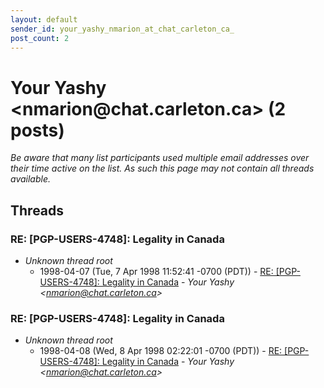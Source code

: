 ```yaml
---
layout: default
sender_id: your_yashy_nmarion_at_chat_carleton_ca_
post_count: 2
---
```


# Your Yashy <nmarion<span>@</span>chat.carleton.ca> (2 posts)

_Be aware that many list participants used multiple email addresses over their time active on the list. As such this page may not contain all threads available._

## Threads

### RE: [PGP-USERS-4748]: Legality in Canada
+ _Unknown thread root_
  + 1998-04-07 (Tue, 7 Apr 1998 11:52:41 -0700 (PDT)) - [RE: [PGP-USERS-4748]: Legality in Canada](/archive/1998/04/713afac1875fc1b3b79782c143a6d09ccc86dff030c676655b282bbce4bb556f) - _Your Yashy \<nmarion@chat.carleton.ca\>_

### RE: [PGP-USERS-4748]: Legality in Canada
+ _Unknown thread root_
  + 1998-04-08 (Wed, 8 Apr 1998 02:22:01 -0700 (PDT)) - [RE: [PGP-USERS-4748]: Legality in Canada](/archive/1998/04/836a0923e507ab404ad9326552a9476edf91e84117ec14ce509acd395e2c6e46) - _Your Yashy \<nmarion@chat.carleton.ca\>_

